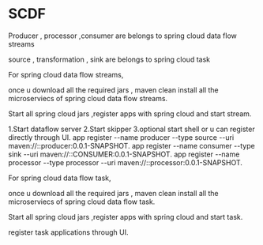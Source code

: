 # SCDF


Producer , processor ,consumer are belongs to spring cloud data flow streams

source , transformation , sink are belongs to spring cloud task


For spring cloud data flow streams,

once u download all the required jars , maven clean install all the microserviecs of spring cloud data flow streams.

Start  all  spring cloud jars ,register apps with spring cloud and start stream.

1.Start dataflow server
2.Start skipper
3.optional start shell or u can register directly through UI.
app register --name producer --type source --uri maven://<artifact id>:<groud Id>:producer:0.0.1-SNAPSHOT.
app register --name consumer --type sink --uri maven://<artifact id>:<groud Id>:CONSUMER:0.0.1-SNAPSHOT.
app register --name processor --type processor --uri maven://<artifact id>:<groud Id>:processor:0.0.1-SNAPSHOT.


For spring cloud data flow task,

once u download all the required jars , maven clean install all the microserviecs of spring cloud data flow task.

Start  all  spring cloud jars ,register apps with spring cloud and start task.

register task applications through UI.
